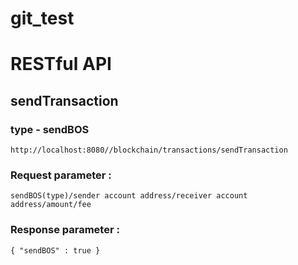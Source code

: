 # git_test

# RESTful API

## sendTransaction

### type - sendBOS

```
http://localhost:8080//blockchain/transactions/sendTransaction
```
### Request parameter :
```
sendBOS(type)/sender account address/receiver account address/amount/fee
```
### Response parameter :
```
{ "sendBOS" : true }
```